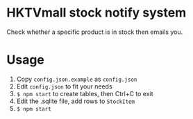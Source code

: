 # HKTVmall stock notify system
Check whether a specific product is in stock then emails you.

# Usage
1. Copy `config.json.example` as `config.json`
2. Edit `config.json` to fit your needs
3. `$ npm start` to create tables, then Ctrl+C to exit
4. Edit the .sqlite file, add rows to `StockItem`
5. `$ npm start`
